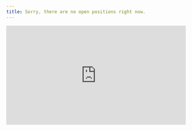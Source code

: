 ```yaml
---
title: Sorry, there are no open positions right now.
---
```

<iframe src="https://giphy.com/embed/ehmL4HSm7F38hkamtu" width="480" height="265" frameBorder="0" class="giphy-embed" allowFullScreen></iframe><p><a href="https://giphy.com/gifs/sad-upset-michael-jordan-ehmL4HSm7F38hkamtu"></a></p>